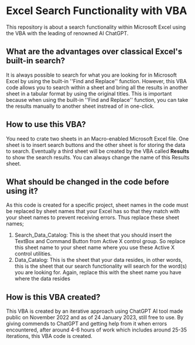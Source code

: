 # Excel Search Functionality with VBA

This repository is about a search functionality within Microsoft Excel using the VBA with the leading of renowned AI ChatGPT.

## What are the advantages over classical Excel's built-in search?

It is always possible to search for what you are looking for in Microsoft Excel by using the built-in ''Find and Replace'' function. However, this VBA code allows you to search within a sheet and bring all the results in another sheet in a tabular format by using the original titles. This is important because when using the built-in ''Find and Replace'' function, you can take the results manually to another sheet instread of in one-click.

## How to use this VBA?

You need to crate two sheets in an Macro-enabled Microsoft Excel file. One sheet is to insert search buttons and the other sheet is for storing the data to search. Eventually a third sheet will be created by the VBA called **Results** to show the search results. You can always change the name of this Results sheet.

## What should be changed in the code before using it?

As this code is created for a specific project, sheet names in the code must be replaced by sheet names that your Excel has so that they match with your sheet names to prevent receiving errors. Thus replace these sheet names; 
1) Search_Data_Catalog: This is the sheet that you should insert the TextBox and Command Button from Active X control group. So replace this sheet name to your sheet name where you use these Active X control utilities.
2) Data_Catalog: This is the sheet that your data resides, in other words, this is the sheet that our search functionality will search for the word(s) you are looking for. Again, replace this with the sheet name you have where the data resides

## How is this VBA created?

This VBA is created by an iterative approach using ChatGPT AI tool made public on November 2022 and as of 24 January 2023, still free to use. By giving commends to ChatGPT and getting help from it when errors encountered, after around 4-6 hours of work which includes around 25-35 iterations, this VBA code is created.
